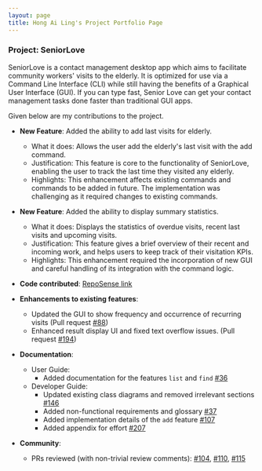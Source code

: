 ```yaml
---
layout: page
title: Hong Ai Ling's Project Portfolio Page
---
```


### Project: SeniorLove

SeniorLove is a contact management desktop app which aims to facilitate community workers' visits to the elderly. It is optimized for use via a Command Line Interface (CLI) while still having the benefits of a Graphical User Interface (GUI). If you can type fast, Senior Love can get your contact management tasks done faster than traditional GUI apps.

Given below are my contributions to the project.

* **New Feature**: Added the ability to add last visits for elderly.
    * What it does: Allows the user add the elderly's last visit with the add command.
    * Justification: This feature is core to the functionality of SeniorLove, enabling the user to track the last time they visited any elderly.
    * Highlights: This enhancement affects existing commands and commands to be added in future. The implementation was challenging as it required changes to existing commands.

* **New Feature**: Added the ability to display summary statistics.
    * What it does: Displays the statistics of overdue visits, recent last visits and upcoming visits.
    * Justification: This feature gives a brief overview of their recent and incoming work, and helps users to keep track of their visitation KPIs.
    * Highlights: This enhancement required the incorporation of new GUI and careful handling of its integration with the command logic.

* **Code contributed**: [RepoSense link](https://nus-cs2103-ay2122s1.github.io/tp-dashboard/?search=&sort=groupTitle&sortWithin=title&timeframe=commit&mergegroup=&groupSelect=groupByRepos&breakdown=true&checkedFileTypes=docs~functional-code~test-code~other&since=2021-09-17&tabOpen=true&tabType=authorship&tabAuthor=ailing35&tabRepo=AY2122S1-CS2103-T14-1%2Ftp%5Bmaster%5D&authorshipIsMergeGroup=false&authorshipFileTypes=docs~functional-code~test-code&authorshipIsBinaryFileTypeChecked=false)

* **Enhancements to existing features**:
    * Updated the GUI to show frequency and occurrence of recurring visits (Pull request [\#88](https://github.com/AY2122S1-CS2103-T14-1/tp/pull/88))
    * Enhanced result display UI and fixed text overflow issues. (Pull request [\#194](https://github.com/AY2122S1-CS2103-T14-1/tp/pull/194))

* **Documentation**:
    * User Guide:
        * Added documentation for the features `list` and `find` [\#36](https://github.com/AY2122S1-CS2103-T14-1/tp/pull/36)
    * Developer Guide:
        * Updated existing class diagrams and removed irrelevant sections [\#146](https://github.com/AY2122S1-CS2103-T14-1/tp/pull/146)
        * Added non-functional requirements and glossary [\#37](https://github.com/AY2122S1-CS2103-T14-1/tp/pull/37)
        * Added implementation details of the `add` feature [\#107](https://github.com/AY2122S1-CS2103-T14-1/tp/pull/107)
        * Added appendix for effort [\#207](https://github.com/AY2122S1-CS2103-T14-1/tp/pull/207)

* **Community**:
    * PRs reviewed (with non-trivial review comments): [\#104](https://github.com/AY2122S1-CS2103-T14-1/tp/pull/104), [\#110](https://github.com/AY2122S1-CS2103-T14-1/tp/pull/110), [\#115](https://github.com/AY2122S1-CS2103-T14-1/tp/pull/115)
